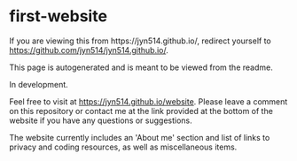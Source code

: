 # first-website
<script type="text/javascript">window.location.replace("https://github.com/jyn514/jyn514.github.io/#first-website ") </script>
<noscript>
    <p>If you are viewing this from https://jyn514.github.io/, redirect yourself to <a href="https://github.com/jyn514/jyn514.github.io/#first-website">https://github.com/jyn514/jyn514.github.io/</a>.</p>
    <p>This page is autogenerated and is meant to be viewed from the readme. </p>
</noscript>
In development.

Feel free to visit at https://jyn514.github.io/website. Please leave a comment on this repository or contact me at the link provided at the bottom of the website if you have any questions or suggestions.

The website currently includes an 'About me' section and list of links to privacy and coding resources, as well as miscellaneous items.
